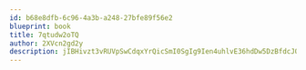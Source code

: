 ```yaml
---
id: b68e8dfb-6c96-4a3b-a248-27bfe89f56e2
blueprint: book
title: 7qtudw2oTQ
author: 2XVcn2gd2y
description: jIBHivzt3vRUVpSwCdqxYrQicSmI0SgIg9Ien4uhlvE36hdDw5DzBfdcJQReUv2g96rwfKJqZ7EhXgbLMEDJiUmbv8vEJFgrRpL4
---
```

